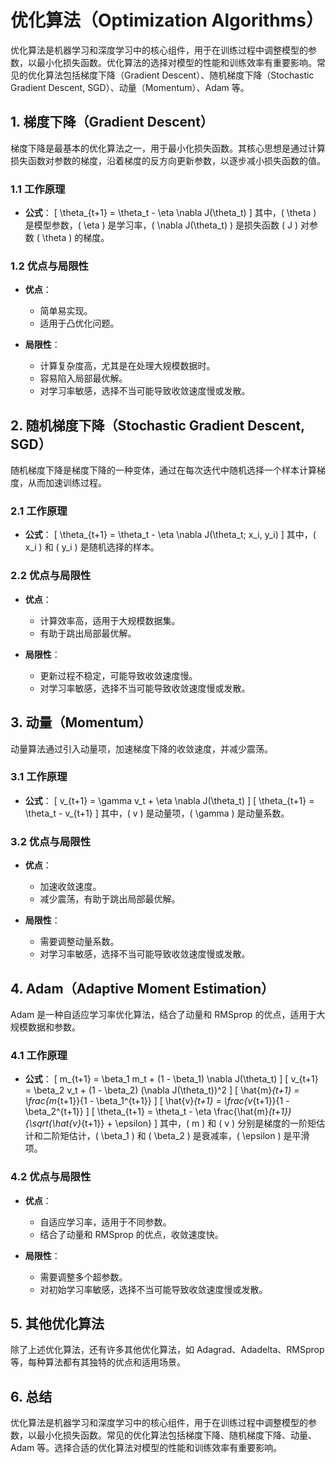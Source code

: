 # 优化算法（Optimization Algorithms）

优化算法是机器学习和深度学习中的核心组件，用于在训练过程中调整模型的参数，以最小化损失函数。优化算法的选择对模型的性能和训练效率有重要影响。常见的优化算法包括梯度下降（Gradient Descent）、随机梯度下降（Stochastic Gradient Descent, SGD）、动量（Momentum）、Adam 等。

## 1. 梯度下降（Gradient Descent）

梯度下降是最基本的优化算法之一，用于最小化损失函数。其核心思想是通过计算损失函数对参数的梯度，沿着梯度的反方向更新参数，以逐步减小损失函数的值。

### 1.1 工作原理

- **公式**：
  \[
  \theta_{t+1} = \theta_t - \eta \nabla J(\theta_t)
  \]
  其中，\( \theta \) 是模型参数，\( \eta \) 是学习率，\( \nabla J(\theta_t) \) 是损失函数 \( J \) 对参数 \( \theta \) 的梯度。

### 1.2 优点与局限性

- **优点**：
  - 简单易实现。
  - 适用于凸优化问题。

- **局限性**：
  - 计算复杂度高，尤其是在处理大规模数据时。
  - 容易陷入局部最优解。
  - 对学习率敏感，选择不当可能导致收敛速度慢或发散。

## 2. 随机梯度下降（Stochastic Gradient Descent, SGD）

随机梯度下降是梯度下降的一种变体，通过在每次迭代中随机选择一个样本计算梯度，从而加速训练过程。

### 2.1 工作原理

- **公式**：
  \[
  \theta_{t+1} = \theta_t - \eta \nabla J(\theta_t; x_i, y_i)
  \]
  其中，\( x_i \) 和 \( y_i \) 是随机选择的样本。

### 2.2 优点与局限性

- **优点**：
  - 计算效率高，适用于大规模数据集。
  - 有助于跳出局部最优解。

- **局限性**：
  - 更新过程不稳定，可能导致收敛速度慢。
  - 对学习率敏感，选择不当可能导致收敛速度慢或发散。

## 3. 动量（Momentum）

动量算法通过引入动量项，加速梯度下降的收敛速度，并减少震荡。

### 3.1 工作原理

- **公式**：
  \[
  v_{t+1} = \gamma v_t + \eta \nabla J(\theta_t)
  \]
  \[
  \theta_{t+1} = \theta_t - v_{t+1}
  \]
  其中，\( v \) 是动量项，\( \gamma \) 是动量系数。

### 3.2 优点与局限性

- **优点**：
  - 加速收敛速度。
  - 减少震荡，有助于跳出局部最优解。

- **局限性**：
  - 需要调整动量系数。
  - 对学习率敏感，选择不当可能导致收敛速度慢或发散。

## 4. Adam（Adaptive Moment Estimation）

Adam 是一种自适应学习率优化算法，结合了动量和 RMSprop 的优点，适用于大规模数据和参数。

### 4.1 工作原理

- **公式**：
  \[
  m_{t+1} = \beta_1 m_t + (1 - \beta_1) \nabla J(\theta_t)
  \]
  \[
  v_{t+1} = \beta_2 v_t + (1 - \beta_2) (\nabla J(\theta_t))^2
  \]
  \[
  \hat{m}_{t+1} = \frac{m_{t+1}}{1 - \beta_1^{t+1}}
  \]
  \[
  \hat{v}_{t+1} = \frac{v_{t+1}}{1 - \beta_2^{t+1}}
  \]
  \[
  \theta_{t+1} = \theta_t - \eta \frac{\hat{m}_{t+1}}{\sqrt{\hat{v}_{t+1}} + \epsilon}
  \]
  其中，\( m \) 和 \( v \) 分别是梯度的一阶矩估计和二阶矩估计，\( \beta_1 \) 和 \( \beta_2 \) 是衰减率，\( \epsilon \) 是平滑项。

### 4.2 优点与局限性

- **优点**：
  - 自适应学习率，适用于不同参数。
  - 结合了动量和 RMSprop 的优点，收敛速度快。

- **局限性**：
  - 需要调整多个超参数。
  - 对初始学习率敏感，选择不当可能导致收敛速度慢或发散。

## 5. 其他优化算法

除了上述优化算法，还有许多其他优化算法，如 Adagrad、Adadelta、RMSprop 等，每种算法都有其独特的优点和适用场景。

## 6. 总结

优化算法是机器学习和深度学习中的核心组件，用于在训练过程中调整模型的参数，以最小化损失函数。常见的优化算法包括梯度下降、随机梯度下降、动量、Adam 等。选择合适的优化算法对模型的性能和训练效率有重要影响。